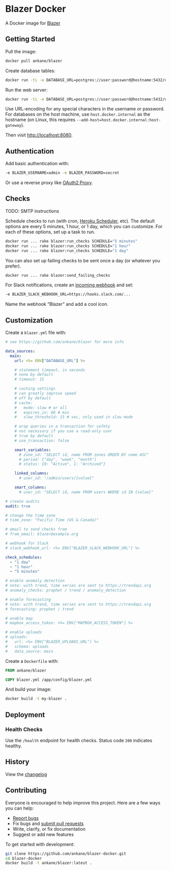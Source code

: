 # Blazer Docker

A Docker image for [Blazer](https://github.com/ankane/blazer)

## Getting Started

Pull the image:

```sh
docker pull ankane/blazer
```

Create database tables:

```sh
docker run -ti -e DATABASE_URL=postgres://user:password@hostname:5432/dbname ankane/blazer rails db:migrate
```

Run the web server:

```sh
docker run -ti -e DATABASE_URL=postgres://user:password@hostname:5432/dbname -p 8080:8080 ankane/blazer
```

Use URL-encoding for any special characters in the username or password. For databases on the host machine, use `host.docker.internal` as the hostname (on Linux, this requires `--add-host=host.docker.internal:host-gateway`).

Then visit [http://localhost:8080](http://localhost:8080).

## Authentication

Add basic authentication with:

```sh
-e BLAZER_USERNAME=admin -e BLAZER_PASSWORD=secret
```

Or use a reverse proxy like [OAuth2 Proxy](https://github.com/oauth2-proxy/oauth2-proxy).

## Checks

TODO: SMTP instructions

Schedule checks to run (with cron, [Heroku Scheduler](https://elements.heroku.com/addons/scheduler), etc). The default options are every 5 minutes, 1 hour, or 1 day, which you can customize. For each of these options, set up a task to run.

```sh
docker run ... rake blazer:run_checks SCHEDULE="5 minutes"
docker run ... rake blazer:run_checks SCHEDULE="1 hour"
docker run ... rake blazer:run_checks SCHEDULE="1 day"
```

You can also set up failing checks to be sent once a day (or whatever you prefer).

```sh
docker run ... rake blazer:send_failing_checks
```

For Slack notifications, create an [incoming webhook](https://slack.com/apps/A0F7XDUAZ-incoming-webhooks) and set:

```sh
-e BLAZER_SLACK_WEBHOOK_URL=https://hooks.slack.com/...
```

Name the webhook “Blazer” and add a cool icon.

## Customization

Create a `blazer.yml` file with:

```yml
# see https://github.com/ankane/blazer for more info

data_sources:
  main:
    url: <%= ENV["DATABASE_URL"] %>

    # statement timeout, in seconds
    # none by default
    # timeout: 15

    # caching settings
    # can greatly improve speed
    # off by default
    # cache:
    #   mode: slow # or all
    #   expires_in: 60 # min
    #   slow_threshold: 15 # sec, only used in slow mode

    # wrap queries in a transaction for safety
    # not necessary if you use a read-only user
    # true by default
    # use_transaction: false

    smart_variables:
      # zone_id: "SELECT id, name FROM zones ORDER BY name ASC"
      # period: ["day", "week", "month"]
      # status: {0: "Active", 1: "Archived"}

    linked_columns:
      # user_id: "/admin/users/{value}"

    smart_columns:
      # user_id: "SELECT id, name FROM users WHERE id IN {value}"

# create audits
audit: true

# change the time zone
# time_zone: "Pacific Time (US & Canada)"

# email to send checks from
# from_email: blazer@example.org

# webhook for Slack
# slack_webhook_url: <%= ENV["BLAZER_SLACK_WEBHOOK_URL"] %>

check_schedules:
  - "1 day"
  - "1 hour"
  - "5 minutes"

# enable anomaly detection
# note: with trend, time series are sent to https://trendapi.org
# anomaly_checks: prophet / trend / anomaly_detection

# enable forecasting
# note: with trend, time series are sent to https://trendapi.org
# forecasting: prophet / trend

# enable map
# mapbox_access_token: <%= ENV["MAPBOX_ACCESS_TOKEN"] %>

# enable uploads
# uploads:
#   url: <%= ENV["BLAZER_UPLOADS_URL"] %>
#   schema: uploads
#   data_source: main
```

Create a `Dockerfile` with:

```Dockerfile
FROM ankane/blazer

COPY blazer.yml /app/config/blazer.yml
```

And build your image:

```sh
docker build -t my-blazer .
```

## Deployment

### Health Checks

Use the `/health` endpoint for health checks. Status code `200` indicates healthy.

## History

View the [changelog](https://github.com/ankane/blazer-docker/blob/master/CHANGELOG.md)

## Contributing

Everyone is encouraged to help improve this project. Here are a few ways you can help:

- [Report bugs](https://github.com/ankane/blazer-docker/issues)
- Fix bugs and [submit pull requests](https://github.com/ankane/blazer-docker/pulls)
- Write, clarify, or fix documentation
- Suggest or add new features

To get started with development:

```sh
git clone https://github.com/ankane/blazer-docker.git
cd blazer-docker
docker build -t ankane/blazer:latest .
```
